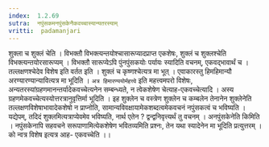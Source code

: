 ```yaml
---
index:  1.2.69
sutra:  नपुंसकमनपुंसकेनैकवच्चास्यान्यतरस्याम्
vritti:  padamanjari
---
```


शुक्ला च शुक्लं चेति । विभक्तौ विभक्त्यन्तयोश्चासारूप्यादप्राप्त एकशेषः,  शुक्लं च शुक्लश्चेति विभक्त्यन्तयोरसारूप्यम् । विभक्तौ सारूप्येऽपि पुंनपुंसकयोः पर्यायः स्यादिति वचनम्, एकवद्भावार्थं च । तल्लक्षणश्चेदेव विशेष इति वर्तत इति । शुक्लं च कृष्णश्चेत्यत्र मा भूत् । एवाकारस्तु हिमहिमान्यौ अरण्यारण्यान्यावित्यत्र मा भूदिति । `अत्र हिमारण्ययोर्महत्त्वे` इति महत्त्वमपरो विशेषः, अन्यतरस्यांग्रहणमानन्तर्यादेकवच्चेत्यनेन सम्बन्ध्यते, न त्वेकशेषेण चेत्याह-एकवच्चेत्यादि । अस्य ग्रहणमेकवच्चेत्यस्योत्तरत्रानुवृत्तिर्मा भूदिति । इह शुक्लेन च वस्त्रेण शुक्लेन च कम्बलेन तेनानेन शुक्लेनेति तल्लक्षणविशेषाभावादेकशेषो न प्राप्नोति, सामान्यविवक्षायामेकशब्दत्वमेकवचनं नपुंसकत्वं च भविष्यति । यद्येपम्, तदिदं शुक्लमित्यत्राप्येवमेव भविष्यति, नार्थ एतेन ? द्वन्द्वनिवृत्त्यर्थं तु वचनम् ।
 अनपुंसकेनेति किमिति । नपुंसकेनापि सहवचने सरूपाणामित्येकशेषेण भवितव्यमिति प्रश्नः, तेन यथा स्यादेनेन मा भूदिति प्रत्युत्तरम् । को न्वत्र विशेष इत्यत्र आह- एकवच्चेति ।।
